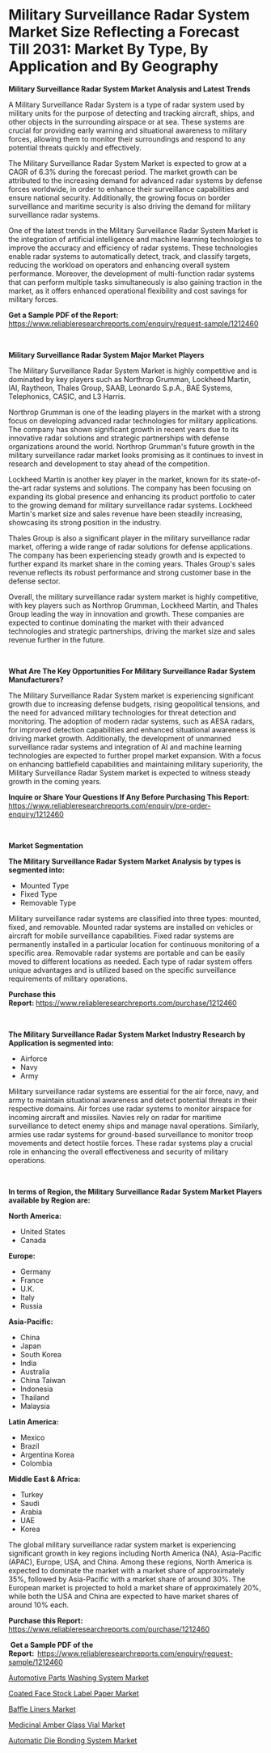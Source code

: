 <p><h1>Military Surveillance Radar System Market Size Reflecting a Forecast Till 2031: Market By Type, By Application and By Geography</h1></p><p><strong>Military Surveillance Radar System Market Analysis and Latest Trends</strong></p>
<p><p>A Military Surveillance Radar System is a type of radar system used by military units for the purpose of detecting and tracking aircraft, ships, and other objects in the surrounding airspace or at sea. These systems are crucial for providing early warning and situational awareness to military forces, allowing them to monitor their surroundings and respond to any potential threats quickly and effectively.</p><p>The Military Surveillance Radar System Market is expected to grow at a CAGR of 6.3% during the forecast period. The market growth can be attributed to the increasing demand for advanced radar systems by defense forces worldwide, in order to enhance their surveillance capabilities and ensure national security. Additionally, the growing focus on border surveillance and maritime security is also driving the demand for military surveillance radar systems.</p><p>One of the latest trends in the Military Surveillance Radar System Market is the integration of artificial intelligence and machine learning technologies to improve the accuracy and efficiency of radar systems. These technologies enable radar systems to automatically detect, track, and classify targets, reducing the workload on operators and enhancing overall system performance. Moreover, the development of multi-function radar systems that can perform multiple tasks simultaneously is also gaining traction in the market, as it offers enhanced operational flexibility and cost savings for military forces.</p></p>
<p><strong>Get a Sample PDF of the Report:&nbsp;</strong> <a href="https://www.reliableresearchreports.com/enquiry/request-sample/1212460">https://www.reliableresearchreports.com/enquiry/request-sample/1212460</a></p>
<p>&nbsp;</p>
<p><strong>Military Surveillance Radar System Major Market Players</strong></p>
<p><p>The Military Surveillance Radar System Market is highly competitive and is dominated by key players such as Northrop Grumman, Lockheed Martin, IAI, Raytheon, Thales Group, SAAB, Leonardo S.p.A., BAE Systems, Telephonics, CASIC, and L3 Harris.</p><p>Northrop Grumman is one of the leading players in the market with a strong focus on developing advanced radar technologies for military applications. The company has shown significant growth in recent years due to its innovative radar solutions and strategic partnerships with defense organizations around the world. Northrop Grumman's future growth in the military surveillance radar market looks promising as it continues to invest in research and development to stay ahead of the competition.</p><p>Lockheed Martin is another key player in the market, known for its state-of-the-art radar systems and solutions. The company has been focusing on expanding its global presence and enhancing its product portfolio to cater to the growing demand for military surveillance radar systems. Lockheed Martin's market size and sales revenue have been steadily increasing, showcasing its strong position in the industry.</p><p>Thales Group is also a significant player in the military surveillance radar market, offering a wide range of radar solutions for defense applications. The company has been experiencing steady growth and is expected to further expand its market share in the coming years. Thales Group's sales revenue reflects its robust performance and strong customer base in the defense sector.</p><p>Overall, the military surveillance radar system market is highly competitive, with key players such as Northrop Grumman, Lockheed Martin, and Thales Group leading the way in innovation and growth. These companies are expected to continue dominating the market with their advanced technologies and strategic partnerships, driving the market size and sales revenue further in the future.</p></p>
<p>&nbsp;</p>
<p><strong>What Are The Key Opportunities For Military Surveillance Radar System Manufacturers?</strong></p>
<p><p>The Military Surveillance Radar System market is experiencing significant growth due to increasing defense budgets, rising geopolitical tensions, and the need for advanced military technologies for threat detection and monitoring. The adoption of modern radar systems, such as AESA radars, for improved detection capabilities and enhanced situational awareness is driving market growth. Additionally, the development of unmanned surveillance radar systems and integration of AI and machine learning technologies are expected to further propel market expansion. With a focus on enhancing battlefield capabilities and maintaining military superiority, the Military Surveillance Radar System market is expected to witness steady growth in the coming years.</p></p>
<p><strong>Inquire or Share Your Questions If Any Before Purchasing This Report:</strong> <a href="https://www.reliableresearchreports.com/enquiry/pre-order-enquiry/1212460">https://www.reliableresearchreports.com/enquiry/pre-order-enquiry/1212460</a></p>
<p>&nbsp;</p>
<p><strong>Market Segmentation</strong></p>
<p><strong>The Military Surveillance Radar System Market Analysis by types is segmented into:</strong></p>
<p><ul><li>Mounted Type</li><li>Fixed Type</li><li>Removable Type</li></ul></p>
<p><p>Military surveillance radar systems are classified into three types: mounted, fixed, and removable. Mounted radar systems are installed on vehicles or aircraft for mobile surveillance capabilities. Fixed radar systems are permanently installed in a particular location for continuous monitoring of a specific area. Removable radar systems are portable and can be easily moved to different locations as needed. Each type of radar system offers unique advantages and is utilized based on the specific surveillance requirements of military operations.</p></p>
<p><strong>Purchase this Report:&nbsp;</strong><a href="https://www.reliableresearchreports.com/purchase/1212460">https://www.reliableresearchreports.com/purchase/1212460</a></p>
<p>&nbsp;</p>
<p><strong>The Military Surveillance Radar System Market Industry Research by Application is segmented into:</strong></p>
<p><ul><li>Airforce</li><li>Navy</li><li>Army</li></ul></p>
<p><p>Military surveillance radar systems are essential for the air force, navy, and army to maintain situational awareness and detect potential threats in their respective domains. Air forces use radar systems to monitor airspace for incoming aircraft and missiles. Navies rely on radar for maritime surveillance to detect enemy ships and manage naval operations. Similarly, armies use radar systems for ground-based surveillance to monitor troop movements and detect hostile forces. These radar systems play a crucial role in enhancing the overall effectiveness and security of military operations.</p></p>
<p>&nbsp;</p>
<p><strong>In terms of Region, the Military Surveillance Radar System Market Players available by Region are:</strong></p>
<p>
    <p> <strong> North America: </strong>
        <ul>
            <li>United States</li>
            <li>Canada</li>
        </ul>
        </p> 
    <p> <strong> Europe: </strong>
        <ul>
            <li>Germany</li>
            <li>France</li>
            <li>U.K.</li>
            <li>Italy</li>
            <li>Russia</li>
        </ul>
        </p> 
    <p> <strong> Asia-Pacific: </strong>
        <ul>
            <li>China</li>
            <li>Japan</li>
            <li>South Korea</li>
            <li>India</li>
            <li>Australia</li>
            <li>China Taiwan</li>
            <li>Indonesia</li>
            <li>Thailand</li>
            <li>Malaysia</li>
        </ul>
        </p> 
    <p> <strong> Latin America: </strong>
        <ul>
            <li>Mexico</li>
            <li>Brazil</li>
            <li>Argentina Korea</li>
            <li>Colombia</li>
        </ul>
        </p> 
    <p> <strong> Middle East & Africa: </strong>
        <ul>
            <li>Turkey</li>
            <li>Saudi</li>
            <li>Arabia</li>
            <li>UAE</li>
            <li>Korea</li>
        </ul>
    </p>
    </p>
<p><p>The global military surveillance radar system market is experiencing significant growth in key regions including North America (NA), Asia-Pacific (APAC), Europe, USA, and China. Among these regions, North America is expected to dominate the market with a market share of approximately 35%, followed by Asia-Pacific with a market share of around 30%. The European market is projected to hold a market share of approximately 20%, while both the USA and China are expected to have market shares of around 10% each.</p></p>
<p><strong>Purchase this Report: </strong><a href="https://www.reliableresearchreports.com/purchase/1212460">https://www.reliableresearchreports.com/purchase/1212460</a></p>
<p>&nbsp;<strong>Get a Sample PDF of the Report:&nbsp;&nbsp;</strong><a href="https://www.reliableresearchreports.com/enquiry/request-sample/1212460">https://www.reliableresearchreports.com/enquiry/request-sample/1212460</a></p>
<p><strong></strong></p>
<p><p><a href="https://github.com/edytherolanlouisejk1miz0wig/Market-Research-Report-List-1/blob/main/automotive-parts-washing-system-market.md">Automotive Parts Washing System Market</a></p><p><a href="https://medium.com/@freedayundt/coated-face-stock-label-paper-market-size-and-market-trends-complete-industry-overview-2024-to-2bc46ad52385">Coated Face Stock Label Paper Market</a></p><p><a href="https://medium.com/@freedayundt/baffle-liners-nbsp-market-focuses-on-market-share-size-and-projected-forecast-till-2031-ad612a1c9879">Baffle Liners Market</a></p><p><a href="https://medium.com/@freedayundt/medicinal-amber-glass-vial-market-report-reveals-the-latest-trends-and-growth-opportunities-of-this-9840b6ab649b">Medicinal Amber Glass Vial Market</a></p><p><a href="https://github.com/RoccoManning/Market-Research-Report-List-3/blob/main/automatic-die-bonding-system-market.md">Automatic Die Bonding System Market</a></p></p>